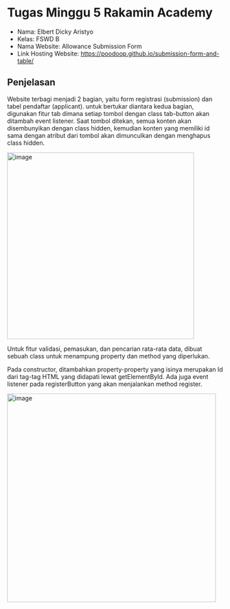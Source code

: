# Tugas Minggu 5 Rakamin Academy

* Nama: Elbert Dicky Aristyo
* Kelas: FSWD B
* Nama Website: Allowance Submission Form
* Link Hosting Website: https://poodoop.github.io/submission-form-and-table/

## Penjelasan

Website terbagi menjadi 2 bagian, yaitu form registrasi (submission) dan tabel pendaftar (applicant). untuk bertukar diantara kedua bagian, digunakan fitur tab dimana setiap tombol dengan class tab-button akan ditambah event listener. Saat tombol ditekan, semua konten akan disembunyikan dengan class hidden, kemudian konten yang memiliki id sama dengan atribut dari tombol akan dimunculkan dengan menghapus class hidden. 

<img width="435" alt="image" src="https://github.com/Poodoop/submission-form-and-table/assets/55837575/73af3008-536c-4f77-a572-bad97bef3c84">

Untuk fitur validasi, pemasukan, dan pencarian rata-rata data, dibuat sebuah class untuk menampung property dan method yang diperlukan.

Pada constructor, ditambahkan property-property yang isinya merupakan Id dari tag-tag HTML yang didapati lewat getElementById. Ada juga event listener pada registerButton yang akan menjalankan method register.

<img width="486" alt="image" src="https://github.com/Poodoop/submission-form-and-table/assets/55837575/522352f1-6b97-45e3-abd4-e9a50e1a8ffc">
